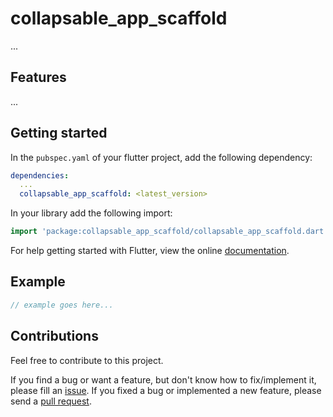 # collapsable_app_scaffold

...

## Features

...

## Getting started

In the `pubspec.yaml` of your flutter project, add the following dependency:

```yaml
dependencies:
  ...
  collapsable_app_scaffold: <latest_version>
```

In your library add the following import:

```dart
import 'package:collapsable_app_scaffold/collapsable_app_scaffold.dart';
```

For help getting started with Flutter, view the online [documentation](https://flutter.io/).

## Example

```dart
// example goes here...
```

## Contributions

Feel free to contribute to this project.

If you find a bug or want a feature, but don't know how to fix/implement it, please fill an [issue](https://github.com/timobaehr/collapsable_app_scaffold/issues).
If you fixed a bug or implemented a new feature, please send a [pull request](https://github.com/timobaehr/collapsable_app_scaffold/pulls).